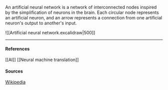 An artificial neural network is a network of interconnected nodes inspired by the simplification of neurons in the brain. Each circular node represents an artificial neuron, and an arrow represents a connection from one artificial neuron's output to another's input.

![[Artificial neural network.excalidraw|500]]

---
#### References
[[AI]]
[[Neural machine translation]]

#### Sources
[Wikipedia](https://en.wikipedia.org/wiki/Artificial_neural_network)